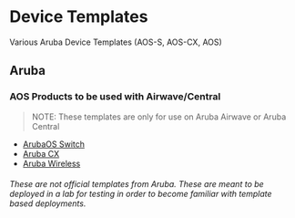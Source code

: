 # Device Templates
Various Aruba Device Templates (AOS-S, AOS-CX, AOS)

## Aruba

### AOS Products to be used with Airwave/Central
> NOTE: These templates are only for use on Aruba Airwave or Aruba Central

* [ArubaOS Switch](https://github.com/nowireless4u/aruba-templates/tree/master/AOS-S)
* [Aruba CX](https://github.com/nowireless4u/aruba-templates/tree/master/AOS-CX)
* [Aruba Wireless](https://github.com/nowireless4u/aruba-templates/tree/master/AOS-WLAN)


###### These are not official templates from Aruba. These are meant to be deployed in a lab for testing in order to become familiar with template based deployments.

